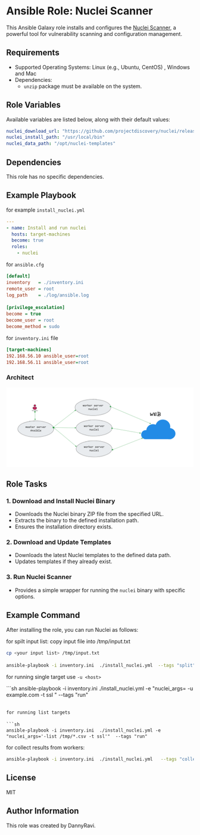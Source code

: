 # Ansible Role: Nuclei Scanner

This Ansible Galaxy role installs and configures the [Nuclei Scanner](https://github.com/projectdiscovery/nuclei), a powerful tool for vulnerability scanning and configuration management.

## Requirements

- Supported Operating Systems: Linux (e.g., Ubuntu, CentOS) , Windows and Mac 
- Dependencies:
  - `unzip` package must be available on the system.

## Role Variables

Available variables are listed below, along with their default values:

```yaml
nuclei_download_url: "https://github.com/projectdiscovery/nuclei/releases/latest/download/nuclei.zip"
nuclei_install_path: "/usr/local/bin"
nuclei_data_path: "/opt/nuclei-templates"
```

## Dependencies

This role has no specific dependencies.

## Example Playbook

for example `install_nuclei.yml`

```yaml
---
- name: Install and run nuclei
  hosts: target-machines
  become: true
  roles:
    - nuclei

```

for `ansible.cfg`

```ini
[default]
inventory   = ./inventory.ini
remote_user = root
log_path    = ./log/ansible.log

[privilege_escalation]
become = true
become_user = root
become_method = sudo
```

for `inventory.ini` file
```ini
[target-machines]
192.168.56.10 ansible_user=root
192.168.56.11 ansible_user=root
```

### Architect

![image](./files/arch.png)

## Role Tasks

### 1. Download and Install Nuclei Binary

- Downloads the Nuclei binary ZIP file from the specified URL.
- Extracts the binary to the defined installation path.
- Ensures the installation directory exists.

### 2. Download and Update Templates

- Downloads the latest Nuclei templates to the defined data path.
- Updates templates if they already exist.

### 3. Run Nuclei Scanner

- Provides a simple wrapper for running the `nuclei` binary with specific options.

## Example Command

After installing the role, you can run Nuclei as follows:

for spilt input list:
copy input file into /tmp/input.txt

```sh
cp <your input list> /tmp/input.txt

ansible-playbook -i inventory.ini  ./install_nuclei.yml  --tags "split"

```
for running single target use `-u <host>`

‍‍‍‍‍```sh
ansible-playbook -i inventory.ini  ./install_nuclei.yml -e "nuclei_args= -u example.com -t ssl "  --tags "run"
```

for running list targets

```sh
ansible-playbook -i inventory.ini  ./install_nuclei.yml -e "nuclei_args='-list /tmp/*.csv -t ssl'"  --tags "run"
```

for collect results from workers:

```sh
ansible-playbook -i inventory.ini  ./install_nuclei.yml   --tags "collect"
```

## License

MIT

## Author Information

This role was created by DannyRavi.

